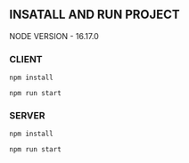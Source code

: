 ## INSATALL AND RUN PROJECT

NODE VERSION - 16.17.0
 
 ### CLIENT
 `npm install`

 `npm run start`

### SERVER

`npm install`

`npm run start`
 
 
